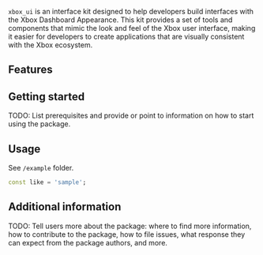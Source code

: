 <!--
This README describes the package. If you publish this package to pub.dev,
this README's contents appear on the landing page for your package.

For information about how to write a good package README, see the guide for
[writing package pages](https://dart.dev/guides/libraries/writing-package-pages).

For general information about developing packages, see the Dart guide for
[creating packages](https://dart.dev/guides/libraries/create-library-packages)
and the Flutter guide for
[developing packages and plugins](https://flutter.dev/developing-packages).
-->

`xbox_ui` is an interface kit designed to help developers build interfaces with the Xbox Dashboard Appearance. This kit provides a set of tools and components that mimic the look and feel of the Xbox user interface, making it easier for developers to create applications that are visually consistent with the Xbox ecosystem.

## Features



## Getting started

TODO: List prerequisites and provide or point to information on how to
start using the package.

## Usage

See `/example` folder.

```dart
const like = 'sample';
```

## Additional information

TODO: Tell users more about the package: where to find more information, how to
contribute to the package, how to file issues, what response they can expect
from the package authors, and more.
